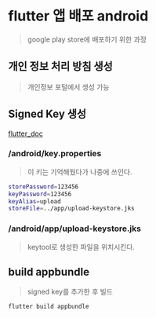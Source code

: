 # flutter 앱 배포 android

> google play store에 배포하기 위한 과정

## 개인 정보 처리 방침 생성

> 개인정보 포털에서 생성 가능

## Signed Key 생성

[flutter_doc](https://docs.flutter.dev/deployment/android)

### /android/key.properties

> 이 키는 기억해뒀다가 나중에 쓰인다.

```sh
storePassword=123456
keyPassword=123456
keyAlias=upload
storeFile=../app/upload-keystore.jks
```

### /android/app/upload-keystore.jks

> keytool로 생성한 파일을 위치시킨다.

## build appbundle

> signed key를 추가한 후 빌드

```sh
flutter build appbundle
```
